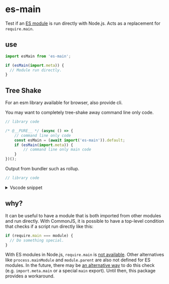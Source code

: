 # es-main

Test if an [ES module](https://nodejs.org/api/esm.html) is run directly with Node.js.  Acts as a replacement for `require.main`.

## use

```js
import esMain from 'es-main';

if (esMain(import.meta)) {
  // Module run directly.
}
```

## Tree Shake

For an esm library available for browser, also provide cli.

You may want to completely tree-shake away command line only code.
```js
// library code

/* @__PURE__ */ (async () => {
    // command line only code
    const esMain = (await import('es-main')).default;
    if (esMain(import.meta)) {
        // command line only main code
    }
})();
```

Output from bundler such as rollup.
```js
// library code
```

<details>
  <summary>Vscode snippet</summary>
  <p>
 
```json
    "esMain": {
        "scope": "typescript,javascript",
        "description": "esMain",
        "prefix": "esMain",
        "body": [
            "/* @__PURE__ */ (async () => {",
            "    const esMain = (await import('es-main')).default;",
            "    if (esMain(import.meta)) {",
            "        ${0}",
            "    }",
            "})();",
        ]
    },
```
  </p>
</details>

## why?

It can be useful to have a module that is both imported from other modules and run directly.  With CommonJS, it is possible to have a top-level condition that checks if a script run directly like this:

```js
if (require.main === module) {
  // Do something special.
}
```

With ES modules in Node.js, `require.main` is [not available](https://nodejs.org/dist/latest-v14.x/docs/api/esm.html#esm_no_require_exports_module_exports_filename_dirname).  Other alternatives like `process.mainModule` and `module.parent` are also not defined for ES modules.  In the future, there may be [an alternative way](https://github.com/nodejs/modules/issues/274) to do this check (e.g. `import.meta.main` or a special `main` export).  Until then, this package provides a workaround.
